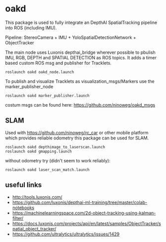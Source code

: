 # oakd
This package is used to fully integrate an DepthAI SpatialTracking pipeline into ROS (including IMU).

Pipeline: StereoCamera + IMU + YoloSpatialDetectionNetwork + ObjectTracker

The main node uses Luxonis depthai_bridge wherever possible to pbulish IMU, RGB, DEPTH and SPATIAL DETECTION as ROS topics. It adds a timer based custom ROS msg and publisher for Tracklets. 

```
roslaunch oakd oakd_node.launch
```

To publish and visualize Tracklets as visualization_msgs/Markers use the marker_publisher_node

```
roslaunch oakd marker_publisher.launch
```

costum msgs can be found here: https://github.com/ninoweg/oakd_msgs

## SLAM
Used with https://github.com/ninoweg/rc_car or other mobile platform which provides reliable odometry this package can be used for SLAM.
```
roslaunch oakd depthimage_to_laserscan.launch
roslaunch oakd gmapping.launch
```
without odometry try (didn't seem to work reliably):
```
roslaunch oakd laser_scan_match.launch
```

## useful links
* http://tools.luxonis.com/
* https://github.com/luxonis/depthai-ml-training/tree/master/colab-notebooks
* https://machinelearningspace.com/2d-object-tracking-using-kalman-filter/
* https://docs.luxonis.com/projects/api/en/latest/samples/ObjectTracker/spatial_object_tracker/
* https://github.com/ultralytics/ultralytics/issues/1429

